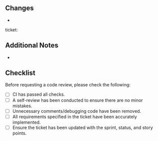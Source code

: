 ## Changes
- 

ticket: 

## Additional Notes
- 

## Checklist
Before requesting a code review, please check the following:
- [ ] CI has passed all checks.
- [ ] A self-review has been conducted to ensure there are no minor mistakes.
- [ ] Unnecessary comments/debugging code have been removed.
- [ ] All requirements specified in the ticket have been accurately implemented.
- [ ] Ensure the ticket has been updated with the sprint, status, and story points.

